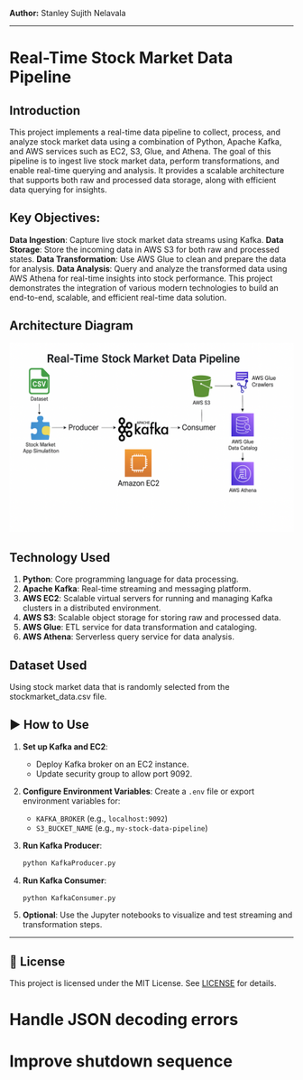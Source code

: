 **Author:** Stanley Sujith Nelavala

--------------------------------------------------------------------------------
# Real-Time Stock Market Data Pipeline

## Introduction
This project implements a real-time data pipeline to collect, process, and analyze stock market data using a combination of Python, Apache Kafka, and AWS services such as EC2, S3, Glue, and Athena. The goal of this pipeline is to ingest live stock market data, perform transformations, and enable real-time querying and analysis. It provides a scalable architecture that supports both raw and processed data storage, along with efficient data querying for insights.

## Key Objectives:
**Data Ingestion**: Capture live stock market data streams using Kafka.
**Data Storage**: Store the incoming data in AWS S3 for both raw and processed states.
**Data Transformation**: Use AWS Glue to clean and prepare the data for analysis.
**Data Analysis**: Query and analyze the transformed data using AWS Athena for real-time insights into stock performance.
This project demonstrates the integration of various modern technologies to build an end-to-end, scalable, and efficient real-time data solution.

## Architecture Diagram
![stock_market_architecture.jpeg](pipeline_architecture.png)

## Technology Used
1. **Python**: Core programming language for data processing.
2. **Apache Kafka**: Real-time streaming and messaging platform.
3. **AWS EC2**: Scalable virtual servers for running and managing Kafka clusters in a distributed environment.
4. **AWS S3**: Scalable object storage for storing raw and processed data.
5. **AWS Glue**: ETL service for data transformation and cataloging.
6. **AWS Athena**: Serverless query service for data analysis.



## Dataset Used
Using stock market data that is randomly selected from the stockmarket_data.csv file.

## ▶️ How to Use

1. **Set up Kafka and EC2**:
   - Deploy Kafka broker on an EC2 instance.
   - Update security group to allow port 9092.

2. **Configure Environment Variables**:
   Create a `.env` file or export environment variables for:
   - `KAFKA_BROKER` (e.g., `localhost:9092`)
   - `S3_BUCKET_NAME` (e.g., `my-stock-data-pipeline`)

3. **Run Kafka Producer**:
   ```bash
   python KafkaProducer.py
   ```

4. **Run Kafka Consumer**:
   ```bash
   python KafkaConsumer.py
   ```

5. **Optional**: Use the Jupyter notebooks to visualize and test streaming and transformation steps.

---

## 📜 License

This project is licensed under the MIT License. See [LICENSE](LICENSE) for details.
# Handle JSON decoding errors
# Improve shutdown sequence
